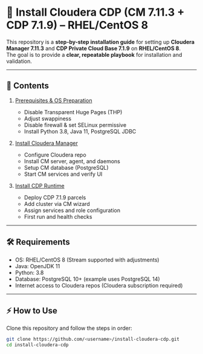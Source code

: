 # 📘 Install Cloudera CDP (CM 7.11.3 + CDP 7.1.9) – RHEL/CentOS 8

This repository is a **step-by-step installation guide** for setting up **Cloudera Manager 7.11.3** and **CDP Private Cloud Base 7.1.9** on **RHEL/CentOS 8**.  
The goal is to provide a **clear, repeatable playbook** for installation and validation.

---

## 📖 Contents

1. [Prerequisites & OS Preparation](prerequisites.md)  
   - Disable Transparent Huge Pages (THP)  
   - Adjust swappiness  
   - Disable firewall & set SELinux permissive  
   - Install Python 3.8, Java 11, PostgreSQL JDBC  

2. [Install Cloudera Manager](install_cm.md)  
   - Configure Cloudera repo  
   - Install CM server, agent, and daemons  
   - Setup CM database (PostgreSQL)  
   - Start CM services and verify UI  

3. [Install CDP Runtime](install_cdp.md)  
   - Deploy CDP 7.1.9 parcels  
   - Add cluster via CM wizard  
   - Assign services and role configuration  
   - First run and health checks  

---

## 🛠 Requirements
- OS: RHEL/CentOS 8 (Stream supported with adjustments)  
- Java: OpenJDK 11  
- Python: 3.8  
- Database: PostgreSQL 10+ (example uses PostgreSQL 14)  
- Internet access to Cloudera repos (Cloudera subscription required)  

---

## ⚡ How to Use
Clone this repository and follow the steps in order:
```bash
git clone https://github.com/<username>/install-cloudera-cdp.git
cd install-cloudera-cdp
